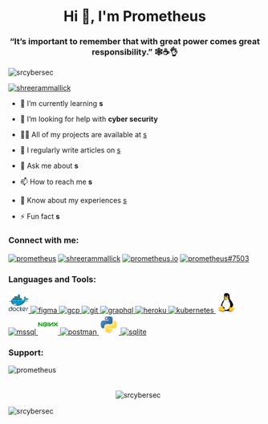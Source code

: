 <h1 align="center">Hi 👋, I'm Prometheus</h1>
<h3 align="center">“It’s important to remember that with great power comes great responsibility.” 🕸☕️👌</h3>

<p align="left"> <img src="https://komarev.com/ghpvc/?username=srcybersec&label=Profile%20views&color=0e75b6&style=flat" alt="srcybersec" /> </p>


<p align="left"> <a href="https://twitter.com/shreerammallick" target="blank"><img src="https://img.shields.io/twitter/follow/shreerammallick?logo=twitter&style=for-the-badge" alt="shreerammallick" /></a> </p>

- 🌱 I’m currently learning **s**

- 🤝 I’m looking for help with **cyber security**

- 👨‍💻 All of my projects are available at [s](s)

- 📝 I regularly write articles on [s](s)

- 💬 Ask me about **s**

- 📫 How to reach me **s**

- 📄 Know about my experiences [s](s)

- ⚡ Fun fact **s**

<h3 align="left">Connect with me:</h3>
<p align="left">
<a href="https://dev.to/prometheus" target="blank"><img align="center" src="https://raw.githubusercontent.com/rahuldkjain/github-profile-readme-generator/master/src/images/icons/Social/devto.svg" alt="prometheus" height="30" width="40" /></a>
<a href="https://twitter.com/shreerammallick" target="blank"><img align="center" src="https://raw.githubusercontent.com/rahuldkjain/github-profile-readme-generator/master/src/images/icons/Social/twitter.svg" alt="shreerammallick" height="30" width="40" /></a>
<a href="https://instagram.com/prometheus.io" target="blank"><img align="center" src="https://raw.githubusercontent.com/rahuldkjain/github-profile-readme-generator/master/src/images/icons/Social/instagram.svg" alt="prometheus.io" height="30" width="40" /></a>
<a href="https://discord.gg/prometheus#7503" target="blank"><img align="center" src="https://raw.githubusercontent.com/rahuldkjain/github-profile-readme-generator/master/src/images/icons/Social/discord.svg" alt="prometheus#7503" height="30" width="40" /></a>
</p>

<h3 align="left">Languages and Tools:</h3>
<p align="left"> <a href="https://www.docker.com/" target="_blank" rel="noreferrer"> <img src="https://raw.githubusercontent.com/devicons/devicon/master/icons/docker/docker-original-wordmark.svg" alt="docker" width="40" height="40"/> </a> <a href="https://www.figma.com/" target="_blank" rel="noreferrer"> <img src="https://www.vectorlogo.zone/logos/figma/figma-icon.svg" alt="figma" width="40" height="40"/> </a> <a href="https://cloud.google.com" target="_blank" rel="noreferrer"> <img src="https://www.vectorlogo.zone/logos/google_cloud/google_cloud-icon.svg" alt="gcp" width="40" height="40"/> </a> <a href="https://git-scm.com/" target="_blank" rel="noreferrer"> <img src="https://www.vectorlogo.zone/logos/git-scm/git-scm-icon.svg" alt="git" width="40" height="40"/> </a> <a href="https://graphql.org" target="_blank" rel="noreferrer"> <img src="https://www.vectorlogo.zone/logos/graphql/graphql-icon.svg" alt="graphql" width="40" height="40"/> </a> <a href="https://heroku.com" target="_blank" rel="noreferrer"> <img src="https://www.vectorlogo.zone/logos/heroku/heroku-icon.svg" alt="heroku" width="40" height="40"/> </a> <a href="https://kubernetes.io" target="_blank" rel="noreferrer"> <img src="https://www.vectorlogo.zone/logos/kubernetes/kubernetes-icon.svg" alt="kubernetes" width="40" height="40"/> </a> <a href="https://www.linux.org/" target="_blank" rel="noreferrer"> <img src="https://raw.githubusercontent.com/devicons/devicon/master/icons/linux/linux-original.svg" alt="linux" width="40" height="40"/> </a> <a href="https://www.microsoft.com/en-us/sql-server" target="_blank" rel="noreferrer"> <img src="https://www.svgrepo.com/show/303229/microsoft-sql-server-logo.svg" alt="mssql" width="40" height="40"/> </a> <a href="https://www.nginx.com" target="_blank" rel="noreferrer"> <img src="https://raw.githubusercontent.com/devicons/devicon/master/icons/nginx/nginx-original.svg" alt="nginx" width="40" height="40"/> </a> <a href="https://postman.com" target="_blank" rel="noreferrer"> <img src="https://www.vectorlogo.zone/logos/getpostman/getpostman-icon.svg" alt="postman" width="40" height="40"/> </a> <a href="https://www.python.org" target="_blank" rel="noreferrer"> <img src="https://raw.githubusercontent.com/devicons/devicon/master/icons/python/python-original.svg" alt="python" width="40" height="40"/> </a> <a href="https://www.sqlite.org/" target="_blank" rel="noreferrer"> <img src="https://www.vectorlogo.zone/logos/sqlite/sqlite-icon.svg" alt="sqlite" width="40" height="40"/> </a> </p>

<h3 align="left">Support:</h3>
<p><a href="https://www.buymeacoffee.com/prometheus"> <img align="left" src="https://cdn.buymeacoffee.com/buttons/v2/default-yellow.png" height="50" width="210" alt="prometheus" /></a></p><br><br>

<p>&nbsp;<img align="center" src="https://github-readme-stats.vercel.app/api?username=srcybersec&show_icons=true&locale=en" alt="srcybersec" /></p>

<p><img align="center" src="https://github-readme-streak-stats.herokuapp.com/?user=srcybersec&" alt="srcybersec" /></p>

